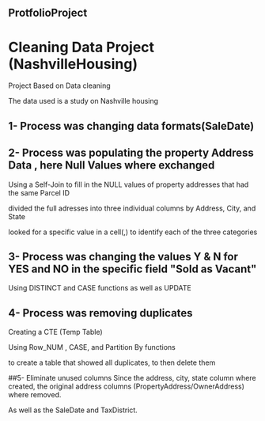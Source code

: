 ## ProtfolioProject
# Cleaning Data Project (NashvilleHousing)


Project Based on Data cleaning

The data used is a study on Nashville housing

## 1- Process was changing data formats(SaleDate)

## 2- Process was populating the property Address Data , here  Null Values where exchanged

Using a Self-Join to fill in the NULL values of property addresses that had the same Parcel ID

divided the full adresses into three individual columns by Address, City, and State

 looked for a specific value in a cell(,) to identify each of the three categories
 
 ## 3- Process was changing the values Y & N for YES and NO in the specific field "Sold as Vacant"
 
 Using DISTINCT and CASE functions as well as UPDATE
 
 ## 4- Process was removing duplicates
 
 Creating  a CTE (Temp Table)
 
 Using Row_NUM , CASE, and Partition By functions
 
 to create a table that showed all duplicates, to then delete them
 
 ##5- Eliminate unused columns
 Since the address, city, state column where created, the original address columns (PropertyAddress/OwnerAddress) where removed.
 
 As well as the SaleDate and TaxDistrict.
